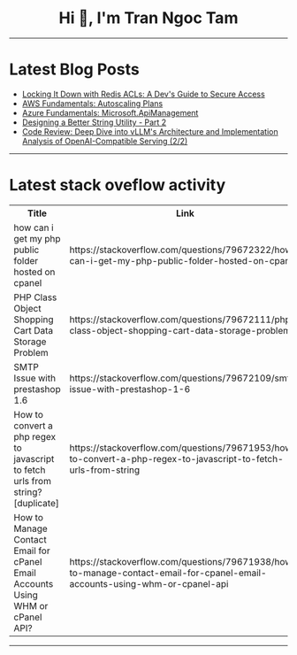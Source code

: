 <h1 align="center">Hi 👋, I'm Tran Ngoc Tam</h1>

---

# Latest Blog Posts 
<!-- BLOG-POST-LIST:START -->
- [Locking It Down with Redis ACLs: A Dev&#39;s Guide to Secure Access](https://dev.to/lovestaco/locking-it-down-with-redis-acls-a-devs-guide-to-secure-access-1935)
- [AWS Fundamentals: Autoscaling Plans](https://dev.to/devops_fundamental/aws-fundamentals-autoscaling-plans-162o)
- [Azure Fundamentals: Microsoft.ApiManagement](https://dev.to/devops_fundamental/azure-fundamentals-microsoftapimanagement-1dgj)
- [Designing a Better String Utility - Part 2](https://dev.to/fluentfuture/designing-a-better-string-utility-4k49)
- [Code Review: Deep Dive into vLLM&#39;s Architecture and Implementation Analysis of OpenAI-Compatible Serving &lpar;2/2&rpar;](https://dev.to/zerohertz/code-review-deep-dive-into-vllms-architecture-and-implementation-analysis-of-openai-compatible-4cp9)
<!-- BLOG-POST-LIST:END -->

---

# Latest stack oveflow activity
<table>
  <tr><th>Title</th><th>Link</th></tr>
  <!-- STACKOVERFLOW:START --><tr><td>how can i get my php public folder hosted on cpanel</td><td>https://stackoverflow.com/questions/79672322/how-can-i-get-my-php-public-folder-hosted-on-cpanel</td></tr><tr><td>PHP Class Object Shopping Cart Data Storage Problem</td><td>https://stackoverflow.com/questions/79672111/php-class-object-shopping-cart-data-storage-problem</td></tr><tr><td>SMTP Issue with prestashop 1.6</td><td>https://stackoverflow.com/questions/79672109/smtp-issue-with-prestashop-1-6</td></tr><tr><td>How to convert a php regex to javascript to fetch urls from string? [duplicate]</td><td>https://stackoverflow.com/questions/79671953/how-to-convert-a-php-regex-to-javascript-to-fetch-urls-from-string</td></tr><tr><td>How to Manage Contact Email for cPanel Email Accounts Using WHM or cPanel API?</td><td>https://stackoverflow.com/questions/79671938/how-to-manage-contact-email-for-cpanel-email-accounts-using-whm-or-cpanel-api</td></tr><!-- STACKOVERFLOW:END -->
</table>

---


